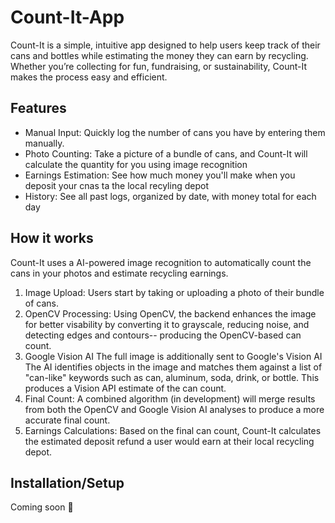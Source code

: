 # Count-It-App

Count-It is a simple, intuitive app designed to help users keep track of their cans and bottles while estimating the money they can earn by recycling. Whether you’re collecting for fun, fundraising, or sustainability, Count-It makes the process easy and efficient.

## Features

- Manual Input: Quickly log the number of cans you have by entering them manually.
- Photo Counting: Take a picture of a bundle of cans, and Count-It will calculate the quantity for you using image recognition
- Earnings Estimation: See how much money you'll make when you deposit your cnas ta the local recyling depot
- History: See all past logs, organized by date, with money total for each day

## How it works

Count-It uses a AI-powered image recognition to automatically count the cans in your photos and estimate recycling earnings.

1. Image Upload:
   Users start by taking or uploading a photo of their bundle of cans.
2. OpenCV Processing:
   Using OpenCV, the backend enhances the image for better visability by converting it to grayscale, reducing noise, and detecting edges and contours-- producing the OpenCV-based can count.
3. Google Vision AI
   The full image is additionally sent to Google's Vision AI
   The AI identifies objects in the image and matches them against a list of "can-like" keywords such as can, aluminum, soda, drink, or bottle.
   This produces a Vision API estimate of the can count.
4. Final Count:
   A combined algorithm (in development) will merge results from both the OpenCV and Google Vision AI analyses to produce a more accurate final count.
5. Earnings Calculations:
   Based on the final can count, Count-It calculates the estimated deposit refund a user would earn at their local recycling depot.

## Installation/Setup
Coming soon 🤫